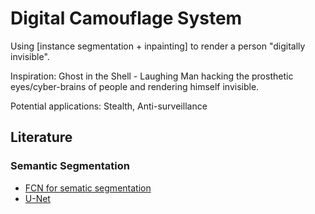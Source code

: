 # Digital Camouflage System

Using [instance segmentation + inpainting] to render a person "digitally invisible". 

Inspiration: Ghost in the Shell - Laughing Man hacking the prosthetic eyes/cyber-brains of people and rendering himself invisible. 

Potential applications: Stealth, Anti-surveillance


## Literature

### Semantic Segmentation

- [FCN for sematic segmentation](https://arxiv.org/abs/1411.4038)
 - [U-Net](https://arxiv.org/abs/1505.04597)


